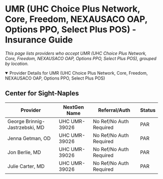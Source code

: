 # UMR (UHC Choice Plus Network, Core, Freedom, NEXAUSACO OAP, Options PPO, Select Plus POS) - Insurance Guide

*This page lists providers who accept UMR (UHC Choice Plus Network, Core, Freedom, NEXAUSACO OAP, Options PPO, Select Plus POS), grouped by location.*

<details open><summary>Provider Details for UMR (UHC Choice Plus Network, Core, Freedom, NEXAUSACO OAP, Options PPO, Select Plus POS)</summary>

## Center for Sight-Naples

| Provider | NextGen Name | Referral/Auth | Status |
|----------|-------------|--------------|--------|
| George Brinnig-Jastrzebski, MD | UHC UMR-39026 | No Ref/No Auth Required | PAR |
| Jenna Getman, OD | UHC UMR-39026 | No Ref/No Auth Required | PAR |
| Jon Berlie, MD | UHC UMR-39026 | No Ref/No Auth Required | PAR |
| Julie Carter, MD | UHC UMR-39026 | No Ref/No Auth Required | PAR |

</details>

